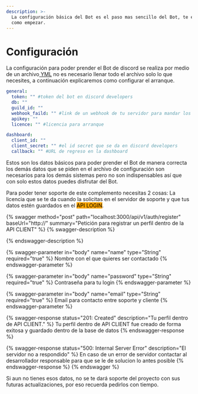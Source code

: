 ```yaml
---
description: >-
  La configuración básica del Bot es el paso mas sencillo del Bot, te explicare
  como empezar.
---
```


# Configuración

La configuración para poder prender el Bot de discord se realiza por medio de un archivo[ YML](https://docs.ansible.com/ansible/latest/reference\_appendices/YAMLSyntax.html) no es necesario llenar todo el archivo solo lo que necesites, a continuación explicaremos como configurar el arranque.

```yaml
general:
  token: "" #token del bot en discord developers
  db: ""
  guild_id: ""
  webhook_faild: "" #link de un webhook de tu servidor para mandar los errores
  apikey: ""
  licence: "" #licencia para arranque

dashboard:
  client_id: ""
  client_secret: "" #el id secret que se da en discord developers
  callback: "" #URL de regreso en la dashboard
```

Estos son los datos básicos para poder prender el Bot de manera correcta los demás datos que se piden en el archivo de configuración son necesarios para los demás sistemas pero no son indispensables así que con solo estos datos puedes disfrutar del Bot.

Para poder tener soporte de este complemento necesitas 2 cosas: La licencia que se te da cuando la solicitas en el servidor de soporte y que tus datos estén guardados en el <mark style="background-color:orange;">API LOGIN</mark>.



{% swagger method="post" path="localhost:3000/api/v1/auth/register" baseUrl="http://" summary="Petición para registrar un perfil dentro de la API CLIENT" %}
{% swagger-description %}

{% endswagger-description %}

{% swagger-parameter in="body" name="name" type="String" required="true" %}
Nombre con el que quieres ser contactado
{% endswagger-parameter %}

{% swagger-parameter in="body" name="password" type="String" required="true" %}
Contraseña para tu login
{% endswagger-parameter %}

{% swagger-parameter in="body" name="email" type="String" required="true" %}
Email para contacto entre soporte y cliente
{% endswagger-parameter %}

{% swagger-response status="201: Created" description="Tu perfil dentro de API CLIENT." %}
Tu perfil dentro de API CLIENT fue creado de forma exitosa y guardado dentro de la base de datos
{% endswagger-response %}

{% swagger-response status="500: Internal Server Error" description="El servidor no a respondido" %}
En caso de un error de servidor contactar al desarrollador responsable para que se le de solucion lo antes posible
{% endswagger-response %}
{% endswagger %}

Si aun no tienes esos datos, no se te dará soporte del proyecto con sus futuras actualizaciones, por eso recuerda pedirlos con tiempo.
